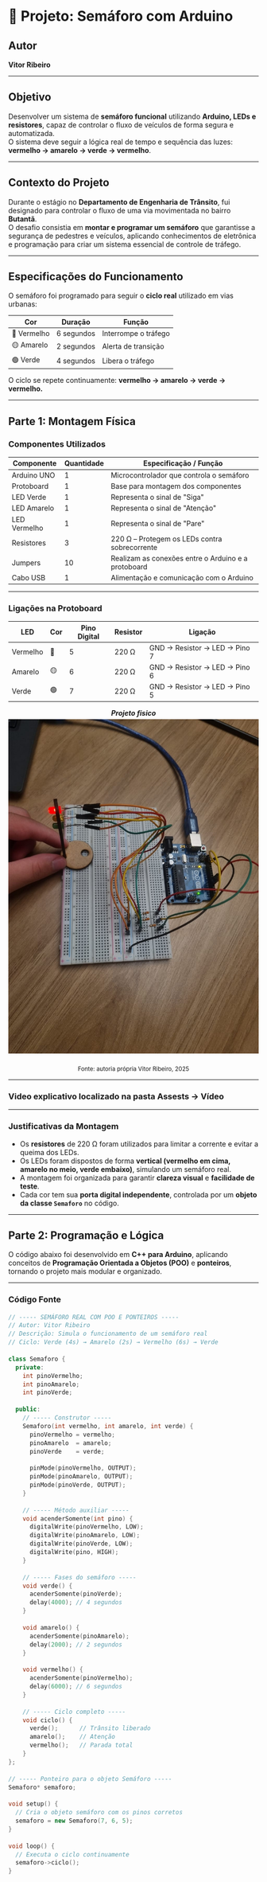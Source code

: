 # 🚦 Projeto: Semáforo com Arduino 

##  Autor
**Vitor Ribeiro**

---

##  Objetivo

Desenvolver um sistema de **semáforo funcional** utilizando **Arduino, LEDs e resistores**, capaz de controlar o fluxo de veículos de forma segura e automatizada.  
O sistema deve seguir a lógica real de tempo e sequência das luzes: **vermelho → amarelo → verde → vermelho**.

---

##  Contexto do Projeto

Durante o estágio no **Departamento de Engenharia de Trânsito**, fui designado para controlar o fluxo de uma via movimentada no bairro **Butantã**.  
O desafio consistia em **montar e programar um semáforo** que garantisse a segurança de pedestres e veículos, aplicando conhecimentos de eletrônica e programação para criar um sistema essencial de controle de tráfego.

---

##  Especificações do Funcionamento

O semáforo foi programado para seguir o **ciclo real** utilizado em vias urbanas:

| Cor | Duração | Função |
|------|----------|--------|
| 🔴 Vermelho | 6 segundos | Interrompe o tráfego |
| 🟡 Amarelo | 2 segundos | Alerta de transição |
| 🟢 Verde | 4 segundos |  Libera o tráfego  |

O ciclo se repete continuamente: **vermelho → amarelo → verde → vermelho.**

---

##  Parte 1: Montagem Física

###  Componentes Utilizados

| Componente | Quantidade | Especificação / Função |
|-------------|-------------|-------------------------|
| Arduino UNO | 1 | Microcontrolador que controla o semáforo |
| Protoboard | 1 | Base para montagem dos componentes |
| LED Verde | 1 | Representa o sinal de "Siga" |
| LED Amarelo | 1 | Representa o sinal de "Atenção" |
| LED Vermelho | 1 | Representa o sinal de "Pare" |
| Resistores | 3 | 220 Ω – Protegem os LEDs contra sobrecorrente |
| Jumpers | 10 | Realizam as conexões entre o Arduino e a protoboard |
| Cabo USB | 1 | Alimentação e comunicação com o Arduino |

---

###  Ligações na Protoboard

| LED | Cor | Pino Digital | Resistor | Ligação |
|------|------|---------------|-----------|----------|
| Vermelho | 🔴 | 5 | 220 Ω | GND → Resistor → LED → Pino 7 |
| Amarelo | 🟡 | 6 | 220 Ω | GND → Resistor → LED → Pino 6 |
| Verde | 🟢 | 7 | 220 Ω | GND → Resistor → LED → Pino 5 |

 

<div align="center">
  <div align="center" style="margin-bottom: 1em;">
<p style="margin-bottom: 0.3em; font-style: italic;"><strong>Projeto fisico </strong> </p>
<img src="assets/Projeto.png"><br />
</p>
</div>

<sub>Fonte: autoria própria Vitor Ribeiro, 2025</sub>
</div>

---- 
### Video explicativo localizado na pasta Assests → Vídeo
---

###  Justificativas da Montagem

- Os **resistores** de 220 Ω foram utilizados para limitar a corrente e evitar a queima dos LEDs.  
- Os LEDs foram dispostos de forma **vertical (vermelho em cima, amarelo no meio, verde embaixo)**, simulando um semáforo real.  
- A montagem foi organizada para garantir **clareza visual** e **facilidade de teste**.  
- Cada cor tem sua **porta digital independente**, controlada por um **objeto da classe `Semaforo`** no código.

---

##  Parte 2: Programação e Lógica

O código abaixo foi desenvolvido em **C++ para Arduino**, aplicando conceitos de **Programação Orientada a Objetos (POO)** e **ponteiros**, tornando o projeto mais modular e organizado.


---

###  Código Fonte

```cpp
// ----- SEMÁFORO REAL COM POO E PONTEIROS -----
// Autor: Vitor Ribeiro
// Descrição: Simula o funcionamento de um semáforo real
// Ciclo: Verde (4s) → Amarelo (2s) → Vermelho (6s) → Verde

class Semaforo {
  private:
    int pinoVermelho;
    int pinoAmarelo;
    int pinoVerde;

  public:
    // ----- Construtor -----
    Semaforo(int vermelho, int amarelo, int verde) {
      pinoVermelho = vermelho;
      pinoAmarelo  = amarelo;
      pinoVerde    = verde;

      pinMode(pinoVermelho, OUTPUT);
      pinMode(pinoAmarelo, OUTPUT);
      pinMode(pinoVerde, OUTPUT);
    }

    // ----- Método auxiliar -----
    void acenderSomente(int pino) {
      digitalWrite(pinoVermelho, LOW);
      digitalWrite(pinoAmarelo, LOW);
      digitalWrite(pinoVerde, LOW);
      digitalWrite(pino, HIGH);
    }

    // ----- Fases do semáforo -----
    void verde() {
      acenderSomente(pinoVerde);
      delay(4000); // 4 segundos
    }

    void amarelo() {
      acenderSomente(pinoAmarelo);
      delay(2000); // 2 segundos
    }

    void vermelho() {
      acenderSomente(pinoVermelho);
      delay(6000); // 6 segundos
    }

    // ----- Ciclo completo -----
    void ciclo() {
      verde();      // Trânsito liberado
      amarelo();    // Atenção
      vermelho();   // Parada total
    }
};

// ----- Ponteiro para o objeto Semáforo -----
Semaforo* semaforo;

void setup() {
  // Cria o objeto semáforo com os pinos corretos
  semaforo = new Semaforo(7, 6, 5);
}

void loop() {
  // Executa o ciclo continuamente
  semaforo->ciclo();
}
